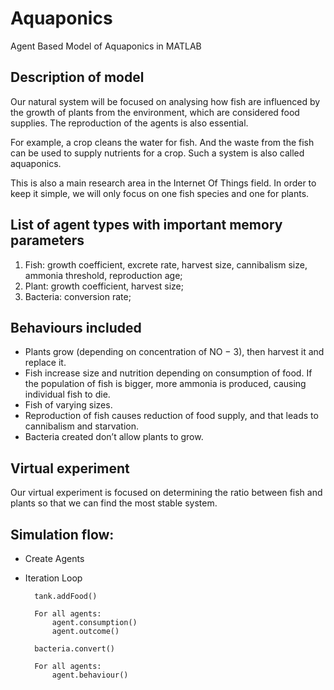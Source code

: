 # Aquaponics
Agent Based Model of Aquaponics in MATLAB

## Description of model

Our natural system will be focused on analysing how fish are influenced by the growth of plants from the environment, which are considered food supplies. The reproduction of the agents is also essential. 

For example, a crop cleans the water for fish. And the waste from the fish can be used to supply nutrients for a crop. Such a system is also called aquaponics. 

This is also a main research area in the Internet Of Things field. In order to keep it simple, we will only focus on one fish species and one for plants.

## List of agent types with important memory parameters

1. Fish: growth coefficient, excrete rate,  harvest size, cannibalism size, ammonia threshold, reproduction age;
2. Plant: growth coefficient, harvest size;
3. Bacteria: conversion rate;


## Behaviours included 

- Plants grow (depending on concentration of NO − 3), then harvest it and replace it.
- Fish increase size and nutrition depending on consumption of food. If the population of fish is bigger, more ammonia is produced, causing individual fish to die.
- Fish of varying sizes.
- Reproduction of fish causes reduction of food supply, and that leads to cannibalism and starvation.
- Bacteria created don’t allow plants to grow.

## Virtual experiment
Our virtual experiment is focused on determining the ratio between fish and plants so that we can find the most stable system.

## Simulation flow:

- Create Agents

- Iteration Loop
		
		tank.addFood()

		For all agents:
			agent.consumption()
			agent.outcome()

		bacteria.convert()

		For all agents:
			agent.behaviour()
